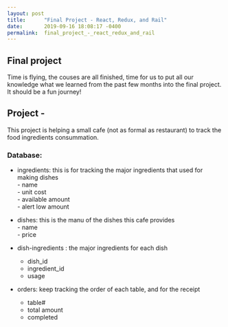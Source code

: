```yaml
---
layout: post
title:      "Final Project - React, Redux, and Rail"
date:       2019-09-16 18:08:17 -0400
permalink:  final_project_-_react_redux_and_rail
---
```



## Final project
Time is flying, the couses are all finished, time for us to put all our knowledge what we learned from the past few months into the final project. It should be a fun journey!

## Project - 
This project is helping a small cafe (not as formal as restaurant) to track the food ingredients consummation.
### Database:
- ingredients: this is for tracking the major ingredients that used for making dishes     
       - name     
       - unit cost     
       - available amount    
       - alert low amount    

- dishes: this is the manu of the dishes this cafe provides    
      - name  
      - price    
 
- dish-ingredients : the major ingredients for each dish  
     - dish_id    
     - ingredient_id    
     - usage    
  
- orders: keep tracking the order of each table, and for the receipt  
     - table#    
     - total amount    
     - completed    
  
  


